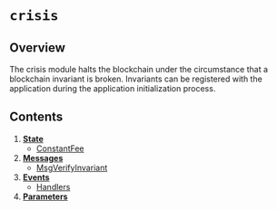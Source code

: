 <!--
order: 0
title: Crisis Overview
parent:
  title: "crisis"
-->

# `crisis`

## Overview

The crisis module halts the blockchain under the circumstance that a blockchain 
invariant is broken. Invariants can be registered with the application during the
application initialization process. 

## Contents

1. **[State](01_state.md)**
    - [ConstantFee](01_state.md#constantfee)
2. **[Messages](02_messages.md)**
    - [MsgVerifyInvariant](02_messages.md#msgverifyinvariant)
3. **[Events](03_events.md)**
    - [Handlers](03_events.md#handlers)
4. **[Parameters](04_params.md)**

